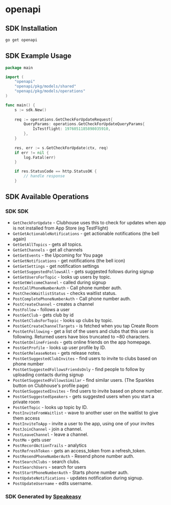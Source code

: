 # openapi

<!-- Start SDK Installation -->
## SDK Installation

```bash
go get openapi
```
<!-- End SDK Installation -->

## SDK Example Usage
<!-- Start SDK Example Usage -->
```go
package main

import (
    "openapi"
    "openapi/pkg/models/shared"
    "openapi/pkg/models/operations"
)

func main() {
    s := sdk.New()
    
    req := operations.GetCheckForUpdateRequest{
        QueryParams: operations.GetCheckForUpdateQueryParams{
            IsTestflight: 1976051185898035910,
        },
    }
    
    res, err := s.GetCheckForUpdate(ctx, req)
    if err != nil {
        log.Fatal(err)
    }

    if res.StatusCode == http.StatusOK {
        // handle response
    }
```
<!-- End SDK Example Usage -->

<!-- Start SDK Available Operations -->
## SDK Available Operations

### SDK SDK

* `GetCheckForUpdate` - Clubhouse uses this to check for updates when app is not installed from App Store (eg TestFlight)
* `GetGetActionableNotifications` - get actionable notifications (the bell again)
* `GetGetAllTopics` - gets all topics.
* `GetGetChannels` - get all channels
* `GetGetEvents` - the Upcoming for You page
* `GetGetNotifications` - get notifications (the bell icon)
* `GetGetSettings` - get notification settings
* `GetGetSuggestedFollowsAll` - gets suggested follows during signup
* `GetGetUsersForTopic` - looks up users by topic.
* `GetGetWelcomeChannel` - called during signup
* `PostCallPhoneNumberAuth` - Call phone number auth.
* `PostCheckWaitlistStatus` - checks waitlist status.
* `PostCompletePhoneNumberAuth` - Call phone number auth.
* `PostCreateChannel` - creates a channel
* `PostFollow` - follows a user
* `PostGetClub` - gets club by id
* `PostGetClubsForTopic` - looks up clubs by topic.
* `PostGetCreateChannelTargets` - is fetched when you tap Create Room
* `PostGetFollowing` - get a list of the users and clubs that this user is following. Returned users have bios truncated to ~80 characters.
* `PostGetOnlineFriends` - gets online friends on the app homepage.
* `PostGetProfile` - looks up user profile by ID.
* `PostGetReleaseNotes` - gets release notes.
* `PostGetSuggestedClubInvites` - find users to invite to clubs based on phone number
* `PostGetSuggestedFollowsFriendsOnly` - find people to follow by uploading contacts during signup
* `PostGetSuggestedFollowsSimilar` - find similar users. (The Sparkles button on Clubhouse's profile page)
* `PostGetSuggestedInvites` - find users to invite based on phone number.
* `PostGetSuggestedSpeakers` - gets suggested users when you start a private room
* `PostGetTopic` - looks up topic by ID.
* `PostInviteFromWaitlist` - wave to another user on the waitlist to give them access
* `PostInviteToApp` - invite a user to the app, using one of your invites
* `PostJoinChannel` - join a channel.
* `PostLeaveChannel` - leave a channel.
* `PostMe` - gets user
* `PostRecordActionTrails` - analytics
* `PostRefreshToken` - gets an access_token from a refresh_token.
* `PostResendPhoneNumberAuth` - Resend phone number auth.
* `PostSearchClubs` - search clubs.
* `PostSearchUsers` - search for users
* `PostStartPhoneNumberAuth` - Starts phone number auth.
* `PostUpdateNotifications` - updates notification during signup.
* `PostUpdateUsername` - edits username.

<!-- End SDK Available Operations -->

### SDK Generated by [Speakeasy](https://docs.speakeasyapi.dev/docs/using-speakeasy/client-sdks)
